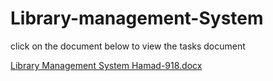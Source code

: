# Library-management-System

click on the document below to view the tasks document

[Library Management System Hamad-918.docx](https://github.com/Hamad-918/Library-management-System/files/7010317/Library.Management.System.Hamad-918.docx)

